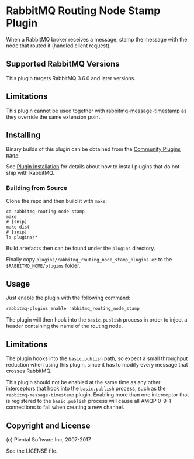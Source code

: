 # RabbitMQ Routing Node Stamp Plugin

When a RabbitMQ broker receives a message, stamp the message with the node that routed it (handled client request).

## Supported RabbitMQ Versions ##

This plugin targets RabbitMQ 3.6.0 and later versions.

## Limitations

This plugin cannot be used together with [rabbitmq-message-timestamp](https://github.com/rabbitmq/rabbitmq-message-timestamp)
as they override the same extension point.

## Installing ##

Binary builds of this plugin can be obtained from
the [Community Plugins page](http://www.rabbitmq.com/community-plugins.html).

See [Plugin Installation](http://www.rabbitmq.com/installing-plugins.html) for details
about how to install plugins that do not ship with RabbitMQ.


### Building from Source

Clone the repo and then build it with `make`:

```
cd rabbitmq-routing-node-stamp
make
# [snip]
make dist
# [snip]
ls plugins/*
```

Build artefacts then can be found under the `plugins` directory.

Finally copy `plugins/rabbitmq_routing_node_stamp_plugins.ez` to the `$RABBITMQ_HOME/plugins` folder.

## Usage ##

Just enable the plugin with the following command:

```bash
rabbitmq-plugins enable rabbitmq_routing_node_stamp
```

The plugin will then hook into the `basic.publish` process in order to inject a header containing the name of the routing node.

## Limitations ##

The plugin hooks into the `basic.publish` path, so expect a small
throughput reduction when using this plugin, since it has to modify
every message that crosses RabbitMQ.

This plugin should not be enabled at the same time as any other interceptors that hook into the `basic.publish` process, such as the `rabbitmq-message-timestamp` plugin. Enabling more than one interceptor that is registered to the `basic.publish` process will cause all AMQP 0-9-1 connections to fail when creating a new channel.

## Copyright and License ##

(c) Pivotal Software Inc, 2007-2017.

See the LICENSE file.

